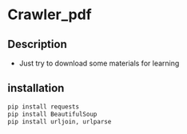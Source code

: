 # Crawler_pdf

## Description
- Just try to download some materials for learning

## installation
```bash
pip install requests
pip install BeautifulSoup
pip install urljoin, urlparse
```

